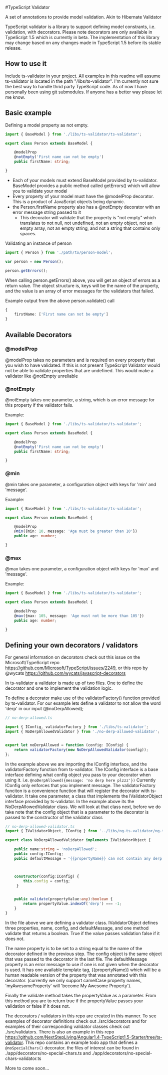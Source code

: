 #TypeScript Validator

A set of annotations to provide model validation. Akin to Hibernate Validator

TypeScript validator is a library to support defining model constrants, i.e. validation, with decorators. Please note decorators are only available in TypeScript 1.5 which is currently in beta. The implementation of this library may change based on any changes made in TypeScript 1.5 before its stable release.

## How to use it
Include ts-validator in your project. All examples in this readme will assume ts-validator is located in the path "<web-root>/libs/ts-validator". I'm currently not sure the best way to handle thrid party TypeScript code. As of now I have personally been using git submodules. If anyone has a better way please let me know.

## Basic example

Defining a model property as not empty.
```typescript
import { BaseModel } from './libs/ts-validator/ts-validator';

export class Person extends BaseModel {

    @modelProp
    @notEmpty('First name can not be empty')
    public firstName: string;

}
```

 - Each of your models must extend BaseModel provided by ts-validator. BaseModel provides a public method called getErrors() which will allow you to validate your model
 - Every property of your model must have the @modelProp decorator. This is a product of JavaScript objects being dynamic.
 - the Person.firstName property also has a @notEmpty decorator with an error message string passed to it
   - This decorator will validate that the property is "not empty" which translates to not null, not undefined, not an empty object, not an empty array, not an empty string, and not a string that contains only spaces.

Validating an instance of person
```typescript
import { Person } from './path/to/person-model';

var person = new Person();

person.getErrors();
```

When calling person.getErrors() above, you will get an object of errors as a return value. The object structure is, keys will be the name of the property, and the value is an array of error messages for the validators that failed.

Example output from the above person.validate() call
```typescript
{
    firstName: ['First name can not be empty']
}
```
   
## Available Decorators

### @modelProp
@modelProp takes no parameters and is required on every property that you wish to have validated. If this is not present TypeScript Validator would not be able to validate properties that are undefined. This would make a validator like @notEmpty unreliable

### @notEmpty
@notEmpty takes one parameter, a string, which is an error message for this property if the validator fails.

Example:
```typescript
import { BaseModel } from './libs/ts-validator/ts-validator';

export class Person extends BaseModel {

    @modelProp
    @notEmpty('First name can not be empty')
    public firstName: string;

}
```

### @min
@min takes one parameter, a configuration object with keys for 'min' and 'message'.

Example:
```typescript
import { BaseModel } from './libs/ts-validator/ts-validator';

export class Person extends BaseModel {

    @modelProp
    @min({min: 10, message: 'Age must be greater than 10'})
    public age: number;

}
```

### @max
@max takes one parameter, a configuration object with keys for 'max' and 'message'.

Example:
```typescript
import { BaseModel } from './libs/ts-validator/ts-validator';

export class Person extends BaseModel {

    @modelProp
    @max({max: 105, message: 'Age must not be more than 105'})
    public age: number;

}
```

## Defining your own decorators / validators
For general information on decorators check out this issue on the Microsoft/TypeScript repo https://github.com/Microsoft/TypeScript/issues/2249, or this repo by @wycats https://github.com/wycats/javascript-decorators

In ts-validator a validator is made up of two files. One to define the decorator and one to implement the validation logic.

To define a decorator make use of the validatorFactory() function provided by ts-validator. For our example lets define a validator to not allow the word 'derp' in our input (@noDerpAllowed);

```typescript
// no-derp-allowed.ts

import { IConfig, validatorFactory } from './libs/ts-validator';
import { NoDerpAllowedValidator } from './no-derp-allowed-validator';


export let noDerpAllowed = function (config: IConfig) {
    return validatorFactory(new NoDerpAllowedValidator(config));
};
```
In the example above we are importing the IConfig interface, and the validatorFactory function from ts-validator. The IConfig interface is a base interface defining what config object you pass to your decorator when using it. i.e. ``` @noDerpAllowed({message: 'no derp here plzzz'}) ``` Currently IConfig only enforces that you implement message. The validatorFactory funciton is a convenience function that will register the decorator with ts-validator. It take one parameter, a class that implements the IValidatorObject interface provided by ts-validator. In the example above its the NoDerpAllowedValidator class. We will look at that class next, before we do take note that the config object that is a parameter to the decorator is passed to the constructor of the validator class

```typescript
// no-derp-allowed-validator.ts
import { IValidatorObject, IConfig } from '../libs/ng-ts-validator/ng-ts-validator';

export class NoDerpAllowedValidator implements IValidatorObject {

    public name:string = 'noDerpAllowed';
    public config:IConfig;
    public defaultMessage = '{{propertyName}} can not contain any derp';



    constructor(config:IConfig) {
        this.config = config;
     }


    public validate(propertyValue:any):boolean {
        return propertyValue.indexOf('derp') === -1;
    }
}
```
In the file above we are defining a validator class. IValidatorObject defines three properties, name, config, and defaultMessage, and one method validate that returns a boolean. True if the value passes validation false if it does not.

The name property is to be set to a string equal to the name of the decorator defined in the previous step. The config object is the same object that was passed to the decorator in the last file. The defaultMessage property is an error message to use if one is not given when the decorator is used. It has one available template tag, {{propertyName}} which will be a human readable version of the property that was annotated with this decorator. (currently we only support camelCase property names, 'myAwesomeProperty' will 'become My Awesome Property').

Finally the validate method takes the propertyValue as a parameter. From this method you are to return true if the propertyValue passes your validation or false if it does not.

The decorators / validators in this repo are created in this manner. To see examples of decorator definitions check out ./src/decorators and for examples of their corresponding validator classes check out ./src/validators. There is also an example in this repo https://github.com/NextStepLiving/Angular1.4-TypeScript1.5-Starter/tree/ts-validator. This repo contains an example todo app that defines a ``` @noSpecialChars() ``` decorator. the files of interest can be found in ./app/decorators/no-special-chars.ts and ./app/decorators/no-special-chars-validator.ts

More to come soon...

